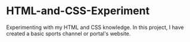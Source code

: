 # HTML-and-CSS-Experiment
Experimenting with my HTML and CSS knowledge. In this project, I have created a basic sports channel or portal's website. 
